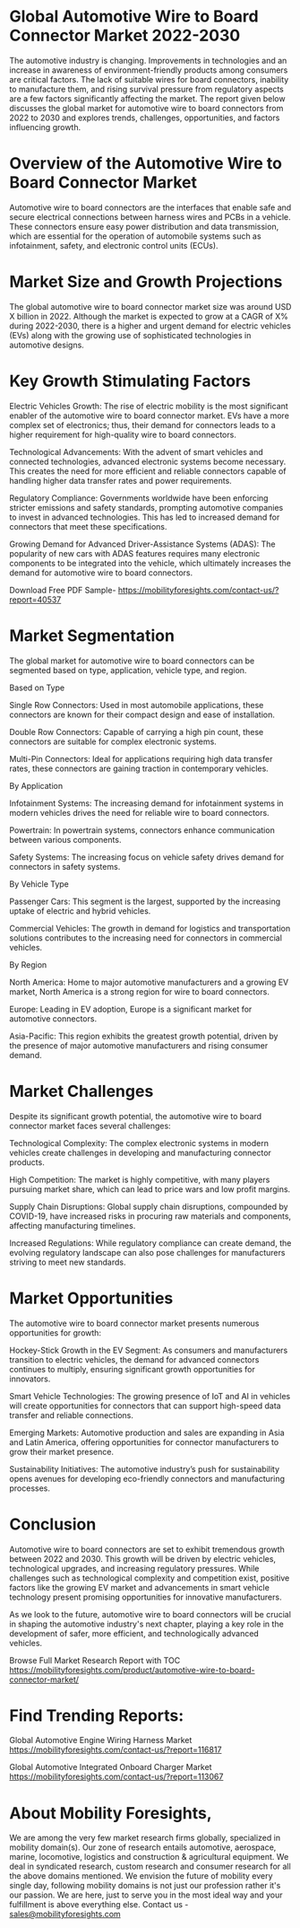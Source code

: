 # Global Automotive Wire to Board Connector Market 2022-2030

The automotive industry is changing. Improvements in technologies and an increase in awareness of environment-friendly products among consumers are critical factors. The lack of suitable wires for board connectors, inability to manufacture them, and rising survival pressure from regulatory aspects are a few factors significantly affecting the market. The report given below discusses the global market for automotive wire to board connectors from 2022 to 2030 and explores trends, challenges, opportunities, and factors influencing growth.

# Overview of the Automotive Wire to Board Connector Market

Automotive wire to board connectors are the interfaces that enable safe and secure electrical connections between harness wires and PCBs in a vehicle. These connectors ensure easy power distribution and data transmission, which are essential for the operation of automobile systems such as infotainment, safety, and electronic control units (ECUs).

# Market Size and Growth Projections

The global automotive wire to board connector market size was around USD X billion in 2022. Although the market is expected to grow at a CAGR of X% during 2022-2030, there is a higher and urgent demand for electric vehicles (EVs) along with the growing use of sophisticated technologies in automotive designs.

# Key Growth Stimulating Factors

Electric Vehicles Growth: The rise of electric mobility is the most significant enabler of the automotive wire to board connector market. EVs have a more complex set of electronics; thus, their demand for connectors leads to a higher requirement for high-quality wire to board connectors.

Technological Advancements: With the advent of smart vehicles and connected technologies, advanced electronic systems become necessary. This creates the need for more efficient and reliable connectors capable of handling higher data transfer rates and power requirements.

Regulatory Compliance: Governments worldwide have been enforcing stricter emissions and safety standards, prompting automotive companies to invest in advanced technologies. This has led to increased demand for connectors that meet these specifications.

Growing Demand for Advanced Driver-Assistance Systems (ADAS): The popularity of new cars with ADAS features requires many electronic components to be integrated into the vehicle, which ultimately increases the demand for automotive wire to board connectors.

Download Free PDF Sample- https://mobilityforesights.com/contact-us/?report=40537

# Market Segmentation

The global market for automotive wire to board connectors can be segmented based on type, application, vehicle type, and region.

Based on Type

Single Row Connectors: Used in most automobile applications, these connectors are known for their compact design and ease of installation.

Double Row Connectors: Capable of carrying a high pin count, these connectors are suitable for complex electronic systems.

Multi-Pin Connectors: Ideal for applications requiring high data transfer rates, these connectors are gaining traction in contemporary vehicles.

By Application

Infotainment Systems: The increasing demand for infotainment systems in modern vehicles drives the need for reliable wire to board connectors.

Powertrain: In powertrain systems, connectors enhance communication between various components.

Safety Systems: The increasing focus on vehicle safety drives demand for connectors in safety systems.

By Vehicle Type

Passenger Cars: This segment is the largest, supported by the increasing uptake of electric and hybrid vehicles.

Commercial Vehicles: The growth in demand for logistics and transportation solutions contributes to the increasing need for connectors in commercial vehicles.

By Region

North America: Home to major automotive manufacturers and a growing EV market, North America is a strong region for wire to board connectors.

Europe: Leading in EV adoption, Europe is a significant market for automotive connectors.

Asia-Pacific: This region exhibits the greatest growth potential, driven by the presence of major automotive manufacturers and rising consumer demand.

# Market Challenges

Despite its significant growth potential, the automotive wire to board connector market faces several challenges:

Technological Complexity: The complex electronic systems in modern vehicles create challenges in developing and manufacturing connector products.

High Competition: The market is highly competitive, with many players pursuing market share, which can lead to price wars and low profit margins.

Supply Chain Disruptions: Global supply chain disruptions, compounded by COVID-19, have increased risks in procuring raw materials and components, affecting manufacturing timelines.

Increased Regulations: While regulatory compliance can create demand, the evolving regulatory landscape can also pose challenges for manufacturers striving to meet new standards.

# Market Opportunities

The automotive wire to board connector market presents numerous opportunities for growth:

Hockey-Stick Growth in the EV Segment: As consumers and manufacturers transition to electric vehicles, the demand for advanced connectors continues to multiply, ensuring significant growth opportunities for innovators.

Smart Vehicle Technologies: The growing presence of IoT and AI in vehicles will create opportunities for connectors that can support high-speed data transfer and reliable connections.

Emerging Markets: Automotive production and sales are expanding in Asia and Latin America, offering opportunities for connector manufacturers to grow their market presence.

Sustainability Initiatives: The automotive industry’s push for sustainability opens avenues for developing eco-friendly connectors and manufacturing processes.

# Conclusion

Automotive wire to board connectors are set to exhibit tremendous growth between 2022 and 2030. This growth will be driven by electric vehicles, technological upgrades, and increasing regulatory pressures. While challenges such as technological complexity and competition exist, positive factors like the growing EV market and advancements in smart vehicle technology present promising opportunities for innovative manufacturers.

As we look to the future, automotive wire to board connectors will be crucial in shaping the automotive industry's next chapter, playing a key role in the development of safer, more efficient, and technologically advanced vehicles.


Browse Full Market Research Report with TOC https://mobilityforesights.com/product/automotive-wire-to-board-connector-market/


# Find Trending Reports:

Global Automotive Engine Wiring Harness Market https://mobilityforesights.com/contact-us/?report=116817

Global Automotive Integrated Onboard Charger Market https://mobilityforesights.com/contact-us/?report=113067



# About Mobility Foresights,
We are among the very few market research firms globally, specialized in mobility domain(s). Our zone of research entails automotive, aerospace, marine, locomotive, logistics and construction & agricultural equipment. We deal in syndicated research, custom research and consumer research for all the above domains mentioned.
We envision the future of mobility every single day, following mobility domains is not just our profession rather it's our passion. We are here, just to serve you in the most ideal way and your fulfillment is above everything else. Contact us -  sales@mobilityforesights.com
